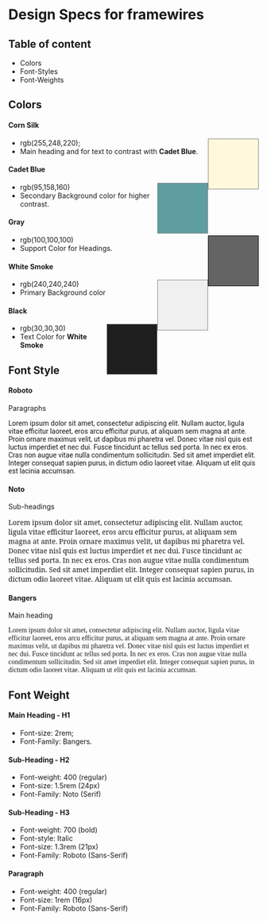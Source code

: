<style>
@import url('https://fonts.googleapis.com/css2?family=Bangers&family=Noto+Serif&family=Roboto&display=swap');
</style>
# Design Specs for framewires

## Table of content

+ Colors
+ Font-Styles
+ Font-Weights

## Colors

#### Corn Silk
<div style="background-color: rgb(255,248,220); width: 100px; height: 100px; float: right; border: gray solid 1px"></div>

+ rgb(255,248,220);
+ Main heading and for text to contrast with <b>Cadet Blue</b>.

#### Cadet Blue
<div style="background-color: rgb(95,158,160); width: 100px; height: 100px; float: right; border: gray solid 1px"></div>

+ rgb(95,158,160)
+ Secondary Background color for higher contrast.

#### Gray
<div style="background-color: rgb(100,100,100); width: 100px; height: 100px; float: right; border: black solid 1px"></div>

+ rgb(100,100,100)
+ Support Color for Headings.

#### White Smoke
<div style="background-color: rgb(240,240,240); width: 100px; height: 100px; float: right; border: gray solid 1px"></div>

+ rgb(240,240,240)
+ Primary Background color

#### Black
<div style="background-color: rgb(30,30,30); width: 100px; height: 100px; float: right; border: gray solid 1px"></div>

+ rgb(30,30,30)
+ Text Color for <b>White Smoke</b>

## Font Style

#### Roboto
Paragraphs <p style="font-family: 'Roboto', sans-serif;">Lorem ipsum dolor sit amet, consectetur adipiscing elit. Nullam auctor, ligula vitae efficitur laoreet, eros arcu efficitur purus, at aliquam sem magna at ante. Proin ornare maximus velit, ut dapibus mi pharetra vel. Donec vitae nisl quis est luctus imperdiet et nec dui. Fusce tincidunt ac tellus sed porta. In nec ex eros. Cras non augue vitae nulla condimentum sollicitudin. Sed sit amet imperdiet elit. Integer consequat sapien purus, in dictum odio laoreet vitae. Aliquam ut elit quis est lacinia accumsan.</p>
#### Noto
Sub-headings <p style="font-family: 'Noto Serif', serif;">Lorem ipsum dolor sit amet, consectetur adipiscing elit. Nullam auctor, ligula vitae efficitur laoreet, eros arcu efficitur purus, at aliquam sem magna at ante. Proin ornare maximus velit, ut dapibus mi pharetra vel. Donec vitae nisl quis est luctus imperdiet et nec dui. Fusce tincidunt ac tellus sed porta. In nec ex eros. Cras non augue vitae nulla condimentum sollicitudin. Sed sit amet imperdiet elit. Integer consequat sapien purus, in dictum odio laoreet vitae. Aliquam ut elit quis est lacinia accumsan.</p>
#### Bangers
Main heading <p style="font-family: 'Bangers', cursive;">Lorem ipsum dolor sit amet, consectetur adipiscing elit. Nullam auctor, ligula vitae efficitur laoreet, eros arcu efficitur purus, at aliquam sem magna at ante. Proin ornare maximus velit, ut dapibus mi pharetra vel. Donec vitae nisl quis est luctus imperdiet et nec dui. Fusce tincidunt ac tellus sed porta. In nec ex eros. Cras non augue vitae nulla condimentum sollicitudin. Sed sit amet imperdiet elit. Integer consequat sapien purus, in dictum odio laoreet vitae. Aliquam ut elit quis est lacinia accumsan.</p>

## Font Weight

#### Main Heading - H1
+ Font-size: 2rem;
+ Font-Family: Bangers.
#### Sub-Heading - H2
+ Font-weight: 400 (regular)
+ Font-size: 1.5rem (24px)
+ Font-Family: Noto (Serif)
#### Sub-Heading - H3
+ Font-weight: 700 (bold)
+ Font-style: Italic
+ Font-size: 1.3rem (21px)
+ Font-Family: Roboto (Sans-Serif)
#### Paragraph
+ Font-weight: 400 (regular)
+ Font-size: 1rem (16px)
+ Font-Family: Roboto (Sans-Serif)